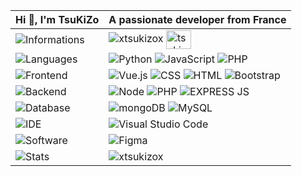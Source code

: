 | Hi 👋, I'm TsuKiZo                                                             | A passionate developer from France                                                                                                                                                                                                                                                                                                                                   |
| ----------------------------------------------------------------------------- | -------------------------------------------------------------------------------------------------------------------------------------------------------------------------------------------------------------------------------------------------------------------------------------------------------------------------------------------------------------------- |
| ![Informations](https://img.shields.io/badge/-Informations-E0F8E0?style=flat) | <img src="https://komarev.com/ghpvc/?username=xtsukizox&label=Profile%20views&color=E0F8E0&style=flat" alt="xtsukizox" />               <a href="https://tsukizo.fr" target="blank"><img align="center" src="https://raw.githubusercontent.com/rahuldkjain/github-profile-readme-generator/master/src/images/icons/Social/rss.svg" alt="tsukizo" height="30" width="40" /></a> |
| ![Languages](https://img.shields.io/badge/-Languages-BDF7BD?style=flat)       | ![Python](https://img.shields.io/badge/-Python-BDF7BD?style=flat&logo=python&logoColor=white) ![JavaScript](https://img.shields.io/badge/-JavaScript-BDF7BD?style=flat&logo=javascript&logoColor=white)                   ![PHP](https://img.shields.io/badge/-PHP-BDF7BD?style=flat&logo=php&logoColor=white)                                                       |
| ![Frontend](https://img.shields.io/badge/-Frontend-8CF78C?style=flat)         | ![Vue.js](https://img.shields.io/badge/Vue.js-8CF78C?style=flat&logo=vuedotjs&logoColor=white) ![CSS](https://img.shields.io/badge/-CSS-8CF78C?style=flat&logo=css3&logoColor=white) ![HTML](https://img.shields.io/badge/-HTML-8CF78C?style=flat&logo=html5&logoColor=white)   ![Bootstrap](https://img.shields.io/badge/-Bootstrap-8CF78C?style=flat)              |
| ![Backend](https://img.shields.io/badge/-Backend-5CF75C?style=flat)           | ![Node](https://img.shields.io/badge/-Node-5CF75C?style=flat&logo=node.js&logoColor=white) ![PHP](https://shields.io/badge/PHP-5CF75C?logo=php&style=flat&logoColor=white)  ![EXPRESS JS](https://shields.io/badge/EXPRESSJS-5CF75C?logo=express&style=flat&logoColor=white)                                                                                         |
| ![Database](https://img.shields.io/badge/-Database-2CF72C?style=flat)         | ![mongoDB](https://img.shields.io/badge/-mongoDB-2CF72C?style=flat&logo=mongodb&logoColor=white) ![MySQL](https://shields.io/badge/MySQL-2CF72C?logo=mysql&style=flat&logoColor=white)                                                                            |
| ![IDE](https://img.shields.io/badge/-IDE-00E000?style=flat)                   | ![Visual Studio Code](https://img.shields.io/badge/-VS_Code-00E000?style=flat&logo=Visual-Studio-Code)  
| ![Software](https://img.shields.io/badge/-Software-00B300?style=flat)         | ![Figma](https://img.shields.io/badge/-Figma-00B300?style=flat&logo=figma&logoColor=white) 
| ![Stats](https://img.shields.io/badge/-Stats-008000?style=flat)               | <img align="center" src="https://github-readme-stats.vercel.app/api/top-langs?username=xtsukizox&show_icons=true&locale=en&layout=compact" alt="xtsukizox" /> 

